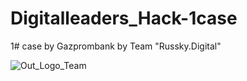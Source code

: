 # Digitalleaders_Hack-1case
1# case by Gazprombank by Team "Russky.Digital"
 
![Out_Logo_Team](https://i.ibb.co/pyQp8Ww/image.png)
